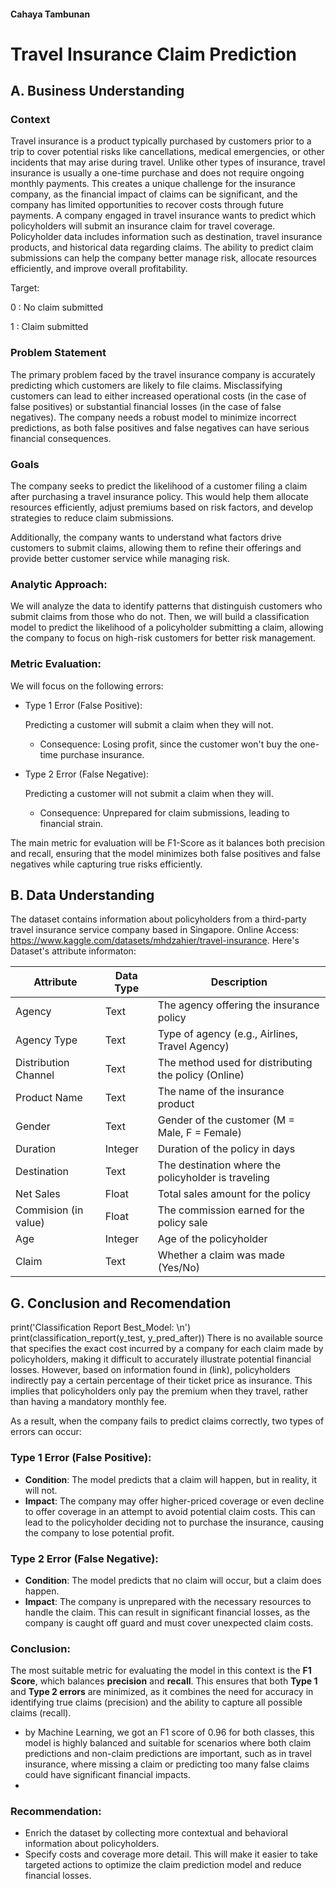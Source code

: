#### **Cahaya Tambunan**

# **Travel Insurance Claim Prediction**
## A. Business Understanding
### Context
Travel insurance is a product typically purchased by customers prior to a trip to cover potential risks like cancellations, medical emergencies, or other incidents that may arise during travel. Unlike other types of insurance, travel insurance is usually a one-time purchase and does not require ongoing monthly payments. This creates a unique challenge for the insurance company, as the financial impact of claims can be significant, and the company has limited opportunities to recover costs through future payments. A company engaged in travel insurance wants to predict which policyholders will submit an insurance claim for travel coverage. Policyholder data includes information such as destination, travel insurance products, and historical data regarding claims. The ability to predict claim submissions can help the company better manage risk, allocate resources efficiently, and improve overall profitability.

Target:

0 : No claim submitted

1 : Claim submitted
### Problem Statement
The primary problem faced by the travel insurance company is accurately predicting which customers are likely to file claims. Misclassifying customers can lead to either increased operational costs (in the case of false positives) or substantial financial losses (in the case of false negatives). The company needs a robust model to minimize incorrect predictions, as both false positives and false negatives can have serious financial consequences.
### Goals
The company seeks to predict the likelihood of a customer filing a claim after purchasing a travel insurance policy. This would help them allocate resources efficiently, adjust premiums based on risk factors, and develop strategies to reduce claim submissions.

Additionally, the company wants to understand what factors drive customers to submit claims, allowing them to refine their offerings and provide better customer service while managing risk.
### Analytic Approach:
We will analyze the data to identify patterns that distinguish customers who submit claims from those who do not. Then, we will build a classification model to predict the likelihood of a policyholder submitting a claim, allowing the company to focus on high-risk customers for better risk management.
### Metric Evaluation:

We will focus on the following errors:

* Type 1 Error (False Positive):

    Predicting a customer will submit a claim when they will not.
    - Consequence: Losing profit, since the customer won't buy the one-time purchase insurance.

* Type 2 Error (False Negative):

    Predicting a customer will not submit a claim when they will.
    - Consequence: Unprepared for claim submissions, leading to financial strain.

The main metric for evaluation will be F1-Score as it balances both precision and recall, ensuring that the model minimizes both false positives and false negatives while capturing true risks efficiently.

## B. Data Understanding
The dataset contains information about policyholders from a third-party travel insurance service company based in Singapore. 
Online Access: https://www.kaggle.com/datasets/mhdzahier/travel-insurance.
Here's Dataset's attribute informaton:

| Attribute               | Data Type         | Description                                           |
|-------------------------|-------------------|-------------------------------------------------------|
| Agency                  | Text              | The agency offering the insurance policy              |
| Agency Type             | Text              | Type of agency (e.g., Airlines, Travel Agency)        |
| Distribution Channel    | Text              | The method used for distributing the policy (Online)  |
| Product Name            | Text              | The name of the insurance product                     |
| Gender                  | Text              | Gender of the customer (M = Male, F = Female)         |
| Duration                | Integer           | Duration of the policy in days                        |
| Destination             | Text              | The destination where the policyholder is traveling   |
| Net Sales               | Float             | Total sales amount for the policy                     |
| Commision (in value)    | Float             | The commission earned for the policy sale             |
| Age                     | Integer           | Age of the policyholder                               |
| Claim                   | Text              | Whether a claim was made (Yes/No)                     |


## G. Conclusion and Recomendation
print('Classification Report Best_Model: \n')
print(classification_report(y_test, y_pred_after))
There is no available source that specifies the exact cost incurred by a company for each claim made by policyholders, making it difficult to accurately illustrate potential financial losses. However, based on information found in (link), policyholders indirectly pay a certain percentage of their ticket price as insurance. This implies that policyholders only pay the premium when they travel, rather than having a mandatory monthly fee.

As a result, when the company fails to predict claims correctly, two types of errors can occur:

### Type 1 Error (False Positive):
- **Condition**: The model predicts that a claim will happen, but in reality, it will not.
- **Impact**: The company may offer higher-priced coverage or even decline to offer coverage in an attempt to avoid potential claim costs. This can lead to the policyholder deciding not to purchase the insurance, causing the company to lose potential profit.
  
### Type 2 Error (False Negative):
- **Condition**: The model predicts that no claim will occur, but a claim does happen.
- **Impact**: The company is unprepared with the necessary resources to handle the claim. This can result in significant financial losses, as the company is caught off guard and must cover unexpected claim costs.

### Conclusion:
The most suitable metric for evaluating the model in this context is the **F1 Score**, which balances **precision** and **recall**. This ensures that both **Type 1** and **Type 2 errors** are minimized, as it combines the need for accuracy in identifying true claims (precision) and the ability to capture all possible claims (recall).
* by Machine Learning, we got an F1 score of 0.96 for both classes, this model is highly balanced and suitable for scenarios where both claim predictions and non-claim predictions are important, such as in travel insurance, where missing a claim or predicting too many false claims could have significant financial impacts.
* 
### Recommendation: 
* Enrich the dataset by collecting more contextual and behavioral information about policyholders.
* Specify costs and coverage more detail. This will make it easier to take targeted actions to optimize the claim prediction model and reduce financial losses.
